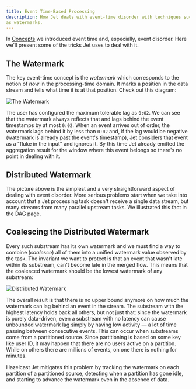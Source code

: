 ```yaml
---
title: Event Time-Based Processing
description: How Jet deals with event-time disorder with techniques such
as watermarks.
---
```


In [Concepts](/docs/concepts/event-time) we introduced event time and,
especially, event disorder. Here we'll present some of the tricks Jet
uses to deal with it.

## The Watermark

The key event-time concept is the *watermark* which corresponds to the
notion of *now* in the processing-time domain. It marks a position in
the data stream and tells what time it is at that position. Check out
this diagram:

![The Watermark](assets/arch-eventtime-wm.svg)

The user has configured the maximum tolerable lag as `0:02`. We can see
that the watermark always reflects that and lags behind the event
timestamps by at most `0:02`. When an event arrives out of order, the
watermark lags behind it by less than `0:02` and, if the lag would be
negative (watermark is already past the event's timestamp), Jet
considers that event as a "fluke in the input" and ignores it. By this
time Jet already emitted the aggregation result for the window where
this event belongs so there's no point in dealing with it.

## Distributed Watermark

The picture above is the simplest and a very straightforward aspect of
dealing with event disorder. More serious problems start when we take
into account that a Jet processing task doesn't receive a single data
stream, but many streams from many parallel upstream tasks. We
illustrated this fact in the [DAG](/docs/concepts/dag) page.

## Coalescing the Distributed Watermark

Every such substream has its own watermark and we must find a way to
combine (*coalesce*) all of them into a unified watermark value observed
by the task. The invariant we want to protect is that an event that
wasn't late within its substream, can't become late in the merged flow.
This means that the coalesced watermark should be the lowest watermark
of any substream:

![Distributed Watermark](assets/arch-eventtime-wm-dist.svg)

The overall result is that there is no upper bound anymore on how much
the watermark can lag behind an event in the stream. The substream with
the highest latency holds back all others, but not just that: since the
watermark is purely data-driven, even a substream with no latency can
cause unbounded watermark lag simply by having low activity &mdash; a
lot of time passing between consecutive events. This can occur when
substreams come from a partitioned source. Since partitioning is based
on some key like user ID, it may happen that there are no users active
on a partition. While on others there are millions of events, on one
there is nothing for minutes.

Hazelcast Jet mitigates this problem by tracking the watermark on each
partition of a partitioned source, detecting when a partition has gone
idle, and starting to advance the watermark even in the absence of data.
